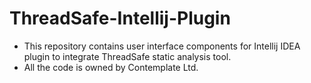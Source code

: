 # ThreadSafe-Intellij-Plugin
- This repository contains user interface components for Intellij IDEA plugin to integrate ThreadSafe static analysis tool.
- All the code is owned by Contemplate Ltd. 
